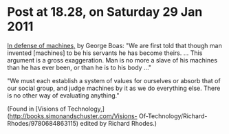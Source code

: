 # Post at 18.28, on Saturday 29 Jan 2011

[In defense of machines,](http://www.harpers.org/archive/1932/06/0018283 "Harpers magazine.") by George Boas: "We are first told that though man
invented [machines] to be his servants he has become theirs. ... This argument
is a gross exaggeration. Man is no more a slave of his machines than he has
ever been, or than he is to his body ..."

"We must each establish a system of values for ourselves or absorb that of our
social group, and judge machines by it as we do everything else. There is no
other way of evaluating anything."

(Found in [Visions of Technology,](http://books.simonandschuster.com/Visions-
Of-Technology/Richard-Rhodes/9780684863115) edited by Richard Rhodes.)
